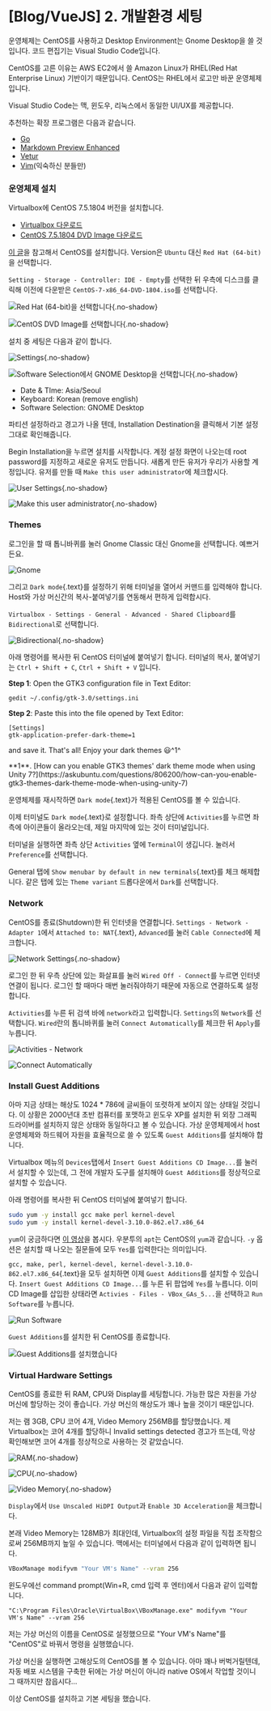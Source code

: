 # [Blog/VueJS] 2. 개발환경 세팅

운영체제는 CentOS를 사용하고 Desktop Environment는 Gnome Desktop을 쓸 것입니다. 코드 편집기는 Visual Studio Code입니다. 

CentOS를 고른 이유는 AWS EC2에서 쓸 Amazon Linux가 RHEL(Red Hat Enterprise Linux) 기반이기 때문입니다. CentOS는 RHEL에서 로고만 바꾼 운영체제입니다.

Visual Studio Code는 맥, 윈도우, 리눅스에서 동일한 UI/UX를 제공합니다.

추천하는 확장 프로그램은 다음과 같습니다.

- [Go](https://marketplace.visualstudio.com/items?itemName=ms-vscode.Go)
- [Markdown Preview Enhanced](https://marketplace.visualstudio.com/items?itemName=shd101wyy.markdown-preview-enhanced)
- [Vetur](https://marketplace.visualstudio.com/items?itemName=octref.vetur)
- [Vim](https://marketplace.visualstudio.com/items?itemName=vscodevim.vim)(익숙하신 분들만)

### 운영체제 설치
Virtualbox에 CentOS 7.5.1804 버전을 설치합니다.

- [Virtualbox 다운로드](https://www.virtualbox.org/wiki/Downloads)
- [CentOS 7.5.1804 DVD Image 다운로드](http://isoredirect.centos.org/centos/7/isos/x86_64/CentOS-7-x86_64-DVD-1804.iso)

[이 글]( https://www.instructables.com/id/How-to-install-Linux-on-your-Windows/ 
)을 참고해서 CentOS를 설치합니다. Version은 `Ubuntu` 대신 `Red Hat (64-bit)`을 선택합니다.

`Setting - Storage - Controller: IDE - Empty`를 선택한 뒤 우측에 디스크를 클릭해 이전에 다운받은 `CentOS-7-x86_64-DVD-1804.iso`를 선택합니다.

![Red Hat (64-bit)을 선택합니다](https://cdn.myeongjae.kim/blog/2018/10/vbox-os-version.png){.no-shadow}


![CentOS DVD Image를 선택합니다](https://cdn.myeongjae.kim/blog/2018/10/choose-centos-iso.png){.no-shadow}

설치 중 세팅은 다음과 같이 합니다.

![Settings](https://cdn.myeongjae.kim/blog/2018/10/initial-settings.png){.no-shadow}

![Software Selection에서 GNOME Desktop을 선택합니다](https://cdn.myeongjae.kim/blog/2018/10/choose-gnome.png){.no-shadow}

- Date & TIme: Asia/Seoul
- Keyboard: Korean (remove english)
- Software Selection: GNOME Desktop

파티션 설정하라고 경고가 나올 텐데, Installation Destination을 클릭해서 기본 설정 그대로 확인해줍니다.

Begin Installation을 누르면 설치를 시작합니다. 계정 설정 화면이 나오는데 root password를 지정하고 새로운 유저도 만듭니다. 새롭게 만든 유저가 우리가 사용할 계정입니다. 유저를 만들 때 `Make this user administrator`에 체크합시다.

![User Settings](https://cdn.myeongjae.kim/blog/2018/10/initial-settings.png){.no-shadow}

![Make this user administrator](https://cdn.myeongjae.kim/blog/2018/10/new-user.png){.no-shadow}

### Themes

로그인을 할 때 톱니바퀴를 눌러 Gnome Classic 대신 Gnome을 선택합니다. 예쁘거든요.

![Gnome](https://cdn.myeongjae.kim/blog/2018/10/login-gnome.png)

그리고 `Dark mode`{.text}를 설정하기 위해 터미널을 열어서 커맨드를 입력해야 합니다. Host와 가상 머신간의 복사-붙여넣기를 연동해서 편하게 입력합시다.

`Virtualbox - Settings - General - Advanced - Shared Clipboard`를 `Bidirectional`로 선택합니다.

![Bidirectional](https://cdn.myeongjae.kim/blog/2018/10/copy-paste.png){.no-shadow}

아래 명령어를 복사한 뒤 CentOS 터미널에 붙여넣기 합니다. 터미널의 복사, 붙여넣기는 `Ctrl + Shift + C`, `Ctrl + Shift + V` 입니다.

**Step 1**: Open the GTK3 configuration file in Text Editor:

```bash
gedit ~/.config/gtk-3.0/settings.ini
```

**Step 2**: Paste this into the file opened by Text Editor:

```
[Settings]
gtk-application-prefer-dark-theme=1
```

and save it. That's all! Enjoy your dark themes 😃^1^

<p class="footnote">**1**. [How can you enable GTK3 themes' dark theme mode when using Unity 7?](https://askubuntu.com/questions/806200/how-can-you-enable-gtk3-themes-dark-theme-mode-when-using-unity-7)</p>

운영체제를 재시작하면 `Dark mode`{.text}가 적용된 CentOS를 볼 수 있습니다.

이제 터미널도 `Dark mode`{.text}로 설정합니다. 좌측 상단에 `Activities`를 누르면 좌측에 아이콘들이 올라오는데, 제일 마지막에 있는 것이 터미널입니다.

터미널을 실행하면 좌측 상단 `Activities` 옆에 `Terminal`이 생깁니다. 눌러서 `Preference`를 선택합니다.

General 탭에 `Show menubar by default in new terminals`{.text}를 체크 해제합니다. 같은 탭에 있는 `Theme variant` 드롭다운에서 `Dark`를 선택합니다.

### Network

CentOS를 종료(Shutdown)한 뒤 인터넷을 연결합니다. `Settings - Network - Adapter 1`에서 `Attached to: NAT`{.text}, `Advanced`를 눌러 `Cable Connected`에 체크합니다.

![Network Settings](https://cdn.myeongjae.kim/blog/2018/10/network-settings.png){.no-shadow}

로그인 한 뒤 우측 상단에 있는 화살표를 눌러 `Wired Off - Connect`를 누르면 인터넷 연결이 됩니다. 로그인 할 때마다 매번 눌러줘야하기 때문에 자동으로 연결하도록 설정합니다.

`Activities`를 누른 뒤 검색 바에 `network`라고 입력합니다. `Settings`의 `Network`를 선택합니다. `Wired`란의 톱니바퀴를 눌러 `Connect Automatically`를 체크한 뒤 `Apply`를 누릅니다.

![Activities - Network](https://cdn.myeongjae.kim/blog/2018/10/activites-network.png)

![Connect Automatically](https://cdn.myeongjae.kim/blog/2018/10/connect-automatically.png)

### Install Guest Additions

아마 지금 상태는 해상도 1024 * 786에 글씨들이 또렷하게 보이지 않는 상태일 것입니다. 이 상황은 2000년대 초반 컴퓨터를 포맷하고 윈도우 XP를 설치한 뒤 외장 그래픽 드라이버를 설치하지 않은 상태와 동일하다고 볼 수 있습니다. 가상 운영체제에서 host 운영체제와 하드웨어 자원을 효율적으로 쓸 수 있도록 `Guest Additions`를 설치해야 합니다.

Virtualbox 메뉴의 `Devices`탭에서 `Insert Guest Additions CD Image...`를 눌러서 설치할 수 있는데, 그 전에 개발자 도구를 설치해야 `Guest Additions`를 정상적으로 설치할 수 있습니다.

아래 명령어를 복사한 뒤 CentOS 터미널에 붙여넣기 합니다.

```bash
sudo yum -y install gcc make perl kernel-devel
sudo yum -y install kernel-devel-3.10.0-862.el7.x86_64
```

`yum`이 궁금하다면 [이 영상](https://opentutorials.org/module/2538/14180)을 봅시다. 우분투의 `apt`는 CentOS의 `yum`과 같습니다. `-y` 옵션은 설치할 때 나오는 질문들에 모두 `Yes`를 입력한다는 의미입니다.

`gcc, make, perl, kernel-devel, kernel-devel-3.10.0-862.el7.x86_64`{.text}을 모두 설치하면 이제 `Guest Additions`를 설치할 수 있습니다. `Insert Guest Additions CD Image...`를 누른 뒤 팝업에 `Yes`를 누릅니다. 이미 CD Image를 삽입한 상태라면 `Activies - Files - VBox_GAs_5...`을 선택하고 `Run Software`를 누릅니다.

![Run Software](https://cdn.myeongjae.kim/blog/2018/10/run_software.png)

`Guest Additions`를 설치한 뒤 CentOS를 종료합니다.

![Guest Additions를 설치했습니다](https://cdn.myeongjae.kim/blog/2018/10/guest-addition-installed.png)

### Virtual Hardware Settings

CentOS를 종료한 뒤 RAM, CPU와 Display를 세팅합니다. 가능한 많은 자원을 가상 머신에 할당하는 것이 좋습니다. 가상 머신의 해상도가 꽤나 높을 것이기 때문입니다.

저는 램 3GB, CPU 코어 4개, Video Memory 256MB를 할당했습니다. 제 Virtualbox는 코어 4개를 할당하니 Invalid settings detected 경고가 뜨는데, 막상 확인해보면 코어 4개를 정상적으로 사용하는 것 같았습니다.

![RAM](https://cdn.myeongjae.kim/blog/2018/10/ram.png){.no-shadow}

![CPU](https://cdn.myeongjae.kim/blog/2018/10/cpu.png){.no-shadow}

![Video Memory](https://cdn.myeongjae.kim/blog/2018/10/video-memory.png){.no-shadow}

`Display`에서 `Use Unscaled HiDPI Output`과 `Enable 3D Acceleration`을 체크합니다.

본래 Video Memory는 128MB가 최대인데, Virtualbox의 설정 파일을 직접 조작함으로써 256MB까지 높일 수 있습니다. 맥에서는 터미널에서 다음과 같이 입력하면 됩니다.

```bash
VBoxManage modifyvm "Your VM's Name" --vram 256
```

윈도우에선 command prompt(Win+R, cmd 입력 후 엔터)에서 다음과 같이 입력합니다.

```
"C:\Program Files\Oracle\VirtualBox\VBoxManage.exe" modifyvm "Your VM's Name" --vram 256
```

저는 가상 머신의 이름을 CentOS로 설정했으므로 "Your VM's Name"를 "CentOS"로 바꿔서 명령을 실행했습니다.

가상 머신을 실행하면 고해상도의 CentOS를 볼 수 있습니다. 아마 꽤나 버벅거릴텐데, 자동 배포 시스템을 구축한 뒤에는 가상 머신이 아니라 native OS에서 작업할 것이니 그 때까지만 참읍시다...

이상 CentOS를 설치하고 기본 세팅을 했습니다.